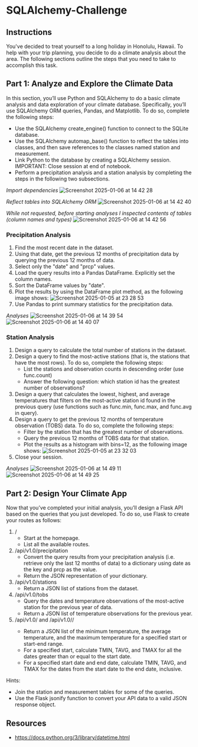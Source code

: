 # SQLAlchemy-Challenge

## Instructions

You've decided to treat yourself to a long holiday in Honolulu, Hawaii. To help with your trip planning, you decide to do a climate analysis about the area. The following sections outline the steps that you need to take to accomplish this task.

## Part 1: Analyze and Explore the Climate Data

In this section, you’ll use Python and SQLAlchemy to do a basic climate analysis and data exploration of your climate database. Specifically, you’ll use SQLAlchemy ORM queries, Pandas, and Matplotlib. To do so, complete the following steps:

* Use the SQLAlchemy create_engine() function to connect to the SQLite database.
* Use the SQLAlchemy automap_base() function to reflect the tables into classes, and then save references to the classes named station and measurement.
* Link Python to the database by creating a SQLAlchemy session. IMPORTANT: Close session at end of notebook.
* Perform a precipitation analysis and a station analysis by completing the steps in the following two subsections.

_Import dependencies_
    ![Screenshot 2025-01-06 at 14 42 28](https://github.com/user-attachments/assets/9318dcd5-c7e2-4471-9ca0-a0486adfdcf7)

_Reflect tables into SQLAlchemy ORM_
    ![Screenshot 2025-01-06 at 14 42 40](https://github.com/user-attachments/assets/04af665b-3ef7-4ba0-9c18-d2d67ae69719)

_While not requested, before starting analyses I inspected contents of tables (column names and types)_
    ![Screenshot 2025-01-06 at 14 42 56](https://github.com/user-attachments/assets/e73d44ba-dce2-4ba5-b076-1c253a451adc)

### Precipitation Analysis

1. Find the most recent date in the dataset.
2. Using that date, get the previous 12 months of precipitation data by querying the previous 12 months of data.
3. Select only the "date" and "prcp" values.
4. Load the query results into a Pandas DataFrame. Explicitly set the column names.
5. Sort the DataFrame values by "date".
6. Plot the results by using the DataFrame plot method, as the following image shows:
    ![Screenshot 2025-01-05 at 23 28 53](https://github.com/user-attachments/assets/31e4803b-e3e2-453f-8f36-5ec5d36e0cd7)
7. Use Pandas to print summary statistics for the precipitation data.

_Analyses_
    ![Screenshot 2025-01-06 at 14 39 54](https://github.com/user-attachments/assets/ed0b9f90-b911-4ada-9e8e-21e15c1c1a9b)
    ![Screenshot 2025-01-06 at 14 40 07](https://github.com/user-attachments/assets/42a08b37-bdfd-4ae8-8528-54936c530c12)


### Station Analysis

1. Design a query to calculate the total number of stations in the dataset.
2. Design a query to find the most-active stations (that is, the stations that have the most rows). To do so, complete the following steps:
    * List the stations and observation counts in descending order (use func.count)
    * Answer the following question: which station id has the greatest number of observations?
3. Design a query that calculates the lowest, highest, and average temperatures that filters on the most-active station id found in the previous query (use functions such as func.min, func.max, and func.avg in query).
4. Design a query to get the previous 12 months of temperature observation (TOBS) data. To do so, complete the following steps:
    * Filter by the station that has the greatest number of observations.
    * Query the previous 12 months of TOBS data for that station.
    * Plot the results as a histogram with bins=12, as the following image shows:
  ![Screenshot 2025-01-05 at 23 32 03](https://github.com/user-attachments/assets/ef6533ad-0b1c-4d2e-a447-cd84f667b745)
5. Close your session.

_Analyses_
    ![Screenshot 2025-01-06 at 14 49 11](https://github.com/user-attachments/assets/af2623c5-8fc5-4858-aa5a-e957c280d8ef)
    ![Screenshot 2025-01-06 at 14 49 25](https://github.com/user-attachments/assets/55275fdc-ddd8-454e-bba0-a11e5c79e5a9)


## Part 2: Design Your Climate App

Now that you’ve completed your initial analysis, you’ll design a Flask API based on the queries that you just developed. To do so, use Flask to create your routes as follows:

1. /
    * Start at the homepage.
    * List all the available routes.
2. /api/v1.0/precipitation
    * Convert the query results from your precipitation analysis (i.e. retrieve only the last 12 months of data) to a dictionary using date as the key and prcp as the value.
    * Return the JSON representation of your dictionary.
3. /api/v1.0/stations
    * Return a JSON list of stations from the dataset.
4. /api/v1.0/tobs
    * Query the dates and temperature observations of the most-active station for the previous year of data.
    * Return a JSON list of temperature observations for the previous year.
5. /api/v1.0/<start> and /api/v1.0/<start>/<end>
    * Return a JSON list of the minimum temperature, the average temperature, and the maximum temperature for a specified start or start-end range.
    * For a specified start, calculate TMIN, TAVG, and TMAX for all the dates greater than or equal to the start date.
    * For a specified start date and end date, calculate TMIN, TAVG, and TMAX for the dates from the start date to the end date, inclusive.

Hints:
* Join the station and measurement tables for some of the queries.
* Use the Flask jsonify function to convert your API data to a valid JSON response object.

## Resources
* https://docs.python.org/3/library/datetime.html
